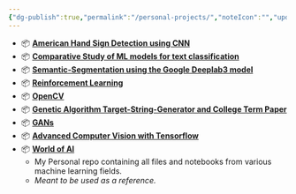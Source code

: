 ```yaml
---
{"dg-publish":true,"permalink":"/personal-projects/","noteIcon":"","updated":"2024-05-22T13:58:24.159+05:30"}
---
```



- 📦 [**American Hand Sign Detection using CNN**](https://github.com/proy9714/American-Hand-Sign-Detection-using-CNN)
- 📦 [**Comparative Study of ML models for text classification**](https://github.com/proy9714/Comparative-Study-of-ML-models-for-Text-Classification)
- 📦 [**Semantic-Segmentation using the Google Deeplab3 model**](https://github.com/proy9714/Semantic-Segmentation)
- 📦 [**Reinforcement Learning**](https://github.com/proy9714/ReinforcementLearning)
- 📦 [**OpenCV**](https://github.com/proy9714/OpenCV)
- 📦 [**Genetic Algorithm Target-String-Generator and College Term Paper**](https://github.com/proy9714/Genetic-Algorithm-Target-String-Generator-and-Term-Papers)
- 📦 [**GANs**](https://github.com/proy9714/GANs)
- 📦 [**Advanced Computer Vision with Tensorflow**](https://github.com/proy9714/AdvancedComputerVisionUsingTensorflow)
- 📦 [**World of AI**](https://github.com/proy9714/World-Of-AI)
	- My Personal repo containing all files and notebooks from various machine learning fields.
	- *Meant to be used as a reference.*
